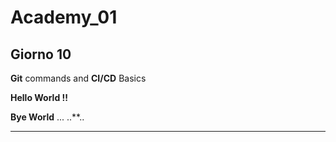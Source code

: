 # Academy_01

## Giorno 10

**Git** commands and **CI/CD** Basics

**__Hello World !!__**

__Bye World__
...
..**..
***

